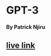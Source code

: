 <h1> GPT-3 </h1>
<h4>By Patrick Njiru </h4>
<h2>
    <a href='https://gpt-th3ee.netlify.app/' target='blank'> live link </a>
</h2>
